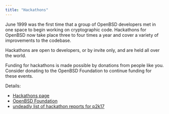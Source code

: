```yaml
---
title: "Hackathons"
---
```


June 1999 was the first time that a group of OpenBSD developers met in one
space to begin working on cryptographic code. Hackathons for OpenBSD now take
place three to four times a year and cover a variety of improvements to the
codebase.  

Hackathons are open to developers, or by invite only, and are held
all over the world.

Funding for hackathons is made possible by donations from people like you. Consider donating to the
OpenBSD Foundation to continue funding for these events.

Details:

* [Hackathons page](https://www.openbsd.org/hackathons.html)
* [OpenBSD Foundation](https://www.openbsdfoundation.org/)
* [undeadly list of hackathon reports for p2k17](https://duckduckgo.com/lite/?q=site:undeadly.org+p2k17)

